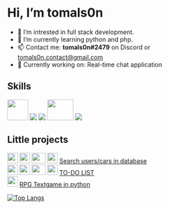 # Hi, I’m tomals0n

- 📑 I’m intrested in full stack development.
- 🌱 I’m currently learning python and php.
- 📫 Contact me: **tomals0n#2479** on Discord or tomals0n.contact@gmail.com
- 💼 Currently working on: Real-time chat application 
## Skills
<img src='https://img.icons8.com/color/html-5.png' height=48/> <img src='https://img.icons8.com/color/css3.png' /> <img src='https://img.icons8.com/color/python.png'/> <img src='https://i.imgur.com/PUqXk1O.png' width=60 height=48/> <img src='https://img.icons8.com/color/mysql-logo.png'/>

## Little projects
<img src='https://img.icons8.com/color/html-5.png' width=24 height=24/> <img src='https://img.icons8.com/color/css3.png' width=24 height=24/>  <img src='https://i.imgur.com/PUqXk1O.png' width=32 height=24/> <img src='https://img.icons8.com/color/mysql-logo.png' width=24 height=24/> <a href='https://github.com/tomals0n/districtmta-search'>Search users/cars in database</a> <br/>
<img src='https://img.icons8.com/color/html-5.png' width=24 height=24/> <img src='https://img.icons8.com/color/css3.png' width=24 height=24/>  <img src='https://i.imgur.com/PUqXk1O.png' width=32 height=24/> <img src='https://img.icons8.com/color/mysql-logo.png' width=24 height=24/> <a href='https://github.com/tomals0n/to_do_list'>TO-DO LIST</a><br/>
<img src='https://img.icons8.com/color/python.png' width=24 height=24/> <a href='https://github.com/tomals0n/rpg_txtgame'>RPG Textgame in python</a>


[![Top Langs](https://github-readme-stats.vercel.app/api/top-langs/?username=tomals0n&layout=compact)](https://github.com/anuraghazra/github-readme-stats)






<!---
tomals0n/tomals0n is a ✨ special ✨ repository because its `README.md` (this file) appears on your GitHub profile.
You can click the Preview link to take a look at your changes.
--->
